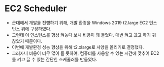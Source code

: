 # EC2 Scheduler

- 군대에서 개발을 진행하기 위해, 개발 환경을 Windows 2019 t2.large EC2 인스턴스 위에 구성하였다.
- 그런데 이 인스턴스를 항상 켜놓다 보니 비용이 꽤 들었다. 매번 켜고 끄고 하기 귀찮았기 때문이다.
- 이번에 개발환경 성능 향상을 위해 t2.xlarge로 사양을 올리기로 결정했다.
- 그러자니 비용이 너무 많이 들 듯하여, 컴퓨터를 사용할 수 있는 시간에 맞추어 EC2를 켜고 끌 수 있는 간단한 스케줄러를 만들었다.
